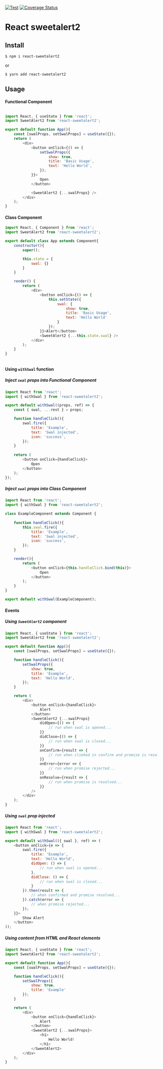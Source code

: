 [![Test](https://github.com/kessejones/react-sweetalert2/actions/workflows/test.yml/badge.svg?branch=master)](https://github.com/kessejones/react-sweetalert2/actions/workflows/test.yml)
[![Coverage Status](https://img.shields.io/coveralls/github/kessejones/react-sweetalert2)](https://coveralls.io/github/kessejones/react-sweetalert2?branch=master)

# React sweetalert2

## Install

```
$ npm i react-sweetalert2
```
or
```
$ yarn add react-sweetalert2
```


## Usage

#### Functional Component

```javascript

import React, { useState } from 'react';
import SweetAlert2 from 'react-sweetalert2';

export default function App(){
    const [swalProps, setSwalProps] = useState({});
    return (
        <div>
            <button onClick={() => {
                setSwalProps({
                    show: true,
                    title: 'Basic Usage',
                    text: 'Hello World',
                });
            }}>
                Open
            </button>

            <SweetAlert2 {...swalProps} />
        </div>
    );
}

```

#### Class Component
```javascript
import React, { Component } from 'react';
import SweetAlert2 from 'react-sweetalert2';

export default class App extends Component{
    constructor(){
        super();

        this.state = {
            swal: {}
        }
    }

    render() {
        return (
            <div>   
                <button onClick={() => {
                    this.setState({
                        swal: {
                            show: true,
                            title: 'Basic Usage',
                            text: 'Hello World'
                        }
                    });
                }}>Alert</button>  
                <SweetAlert2 {...this.state.swal} />
            </div>
        );
    }
}



```
#### Using `withSwal` function


##### Inject `swal` props into Functional Component

```javascript
import React from 'react';
import { withSwal } from 'react-sweetalert2';

export default withSwal((props, ref) => {
    const { swal, ...rest } = props;

    function handleClick(){
        swal.fire({
            title: 'Example',
            text: 'Swal injected',
            icon: 'success',
        });
    }
    
    return (
        <button onClick={handleClick}>
            Open
        </button>
    );
});

```

##### Inject `swal` props into Class Component

```javascript
import React from 'react';
import { withSwal } from 'react-sweetalert2';

class ExampleComponent extends Component {
    
    function handleClick(){
        this.swal.fire({
            title: 'Example',
            text: 'Swal injected',
            icon: 'success',
        });
    }

    render(){
        return (
            <button onClick={this.handleClick.bind(this)}>
                Open
            </button>
        );
    }
}

export default withSwal(ExampleComponent);

```

#### Events

##### Using `SweetAlert2` component

```javascript
import React, { useState } from 'react';
import SweetAlert2 from 'react-sweetalert2';

export default function App(){
    const [swalProps, setSwalProps] = useState({});

    function handleClick(){
        setSwalProps({
            show: true,
            title: 'Example',
            text: 'Hello World',
        }); 
    }

    return (
        <div>   
            <button onClick={handleClick}>
                Alert
            </button>  
            <SweetAlert2 {...swalProps}
                didOpen={() => {
                    // run when swal is opened...
                }}
                didClose={() => {
                    // run when swal is closed...
                }}
                onConfirm={result => {
                    // run when clieked in confirm and promise is resolved...
                }}
                onError={error => {
                    // run when promise rejected...
                }}
                onResolve={result => {
                    // run when promise is resolved...
                }}
            />
        </div>
    );
}
```

##### Using `swal` prop injected


```javascript
import React from 'react';
import { withSwal } from 'react-sweetalert2';

export default withSwal(({ swal }, ref) => (
    <button onClick={e => {
        swal.fire({
            title: 'Example',
            text: 'Hello World',
            didOpen: () => {
                // run when swal is opened...
            },
            didClose: () => {
                // run when swal is closed...
            }
        }).then(result => {
            // when confirmed and promise resolved...
        }).catch(error => {
            // when promise rejected...
        });
    }}>
        Show Alert
    </button>  
));

```

##### Using content from HTML and React elements

```javascript
import React, { useState } from 'react';
import SweetAlert2 from 'react-sweetalert2';

export default function App(){
    const [swalProps, setSwalProps] = useState({});

    function handleClick(){
        setSwalProps({
            show: true,
            title: 'Example'
        }); 
    }

    return (
        <div>   
            <button onClick={handleClick}>
                Alert
            </button>  
            <SweetAlert2 {...swalProps}>
                <h1>
                    Hello World!
                </h1>
            </SweetAlert2>
        </div>
    );
}

```
